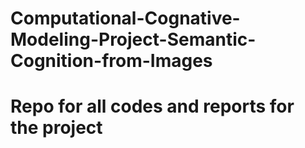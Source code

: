 # Computational-Cognative-Modeling-Project-Semantic-Cognition-from-Images

# Repo for all codes and reports for the project
